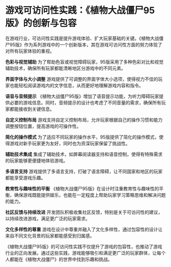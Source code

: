 # 游戏可访问性实践：《植物大战僵尸95版》的创新与包容

在游戏行业，可访问性实践是提升游戏体验、扩大玩家基础的关键。《植物大战僵尸95版》作为系列游戏中的一个创新版本，其在游戏可访问性方面的努力体现了对所有玩家体验的重视。

**色彩与视觉辅助**
为了帮助色盲或视觉障碍玩家，95版采用了多种色彩对比和视觉辅助技术，确保所有玩家都能清晰地区分游戏中的不同元素。

**界面字体与大小调整**
游戏提供了可调整的界面字体大小选项，使得视力不佳的玩家也能轻松阅读游戏内的文字信息，从而更好地理解游戏内容和指令。

**语音与音频提示**
《植物大战僵尸95版》增加了语音提示功能，为听力障碍玩家提供必要的游戏信息。同时，音频提示的设计也考虑了不同音量的需求，确保所有玩家都能接收到关键信息。

**自定义控制布局**
游戏支持自定义控制布局，允许玩家根据自己的操作习惯和能力调整按钮位置，提高游戏的可操作性。

**简化的操作模式**
为了适应不同玩家的操作水平，95版提供了简化的操作模式，使得游戏对新手玩家更为友好，同时也为资深玩家保留了挑战性。

**辅助技术集成**
集成了辅助技术，如屏幕阅读器支持和语音控制，使得有特殊需求的玩家能够更便捷地体验游戏。

**多语言支持**
游戏提供了多语言支持，打破了语言障碍，让不同国家和地区的玩家都能享受游戏乐趣。

**教育性与趣味性的平衡**
《植物大战僵尸95版》在设计时注重教育性与趣味性的平衡，确保游戏既能提供娱乐，也能在一定程度上帮助玩家学习策略思维和解决问题的能力。

**社区反馈与持续改进**
开发团队积极收集社区反馈，特别是关于可访问性的建议，以持续改进游戏，满足更广泛的玩家需求。

**文化多样性的尊重**
游戏在设计中尊重并融入了文化多样性，通过包容性的设计让来自不同文化背景的玩家都能感受到归属感。

《植物大战僵尸95版》的可访问性实践不仅提升了游戏的包容性，也推动了游戏行业的正向发展。通过这些实践，游戏能够吸引和满足更广泛的玩家群体，让每个人都能在《植物大战僵尸》的世界中找到乐趣和挑战。